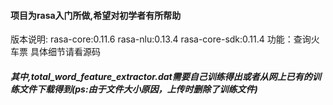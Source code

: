 #### 项目为rasa入门所做,希望对初学者有所帮助
版本说明:
    rasa-core:0.11.6
    rasa-nlu:0.13.4
    rasa-core-sdk:0.11.4
功能：查询火车票
具体细节请看源码
##### 其中,total_word_feature_extractor.dat需要自己训练得出或者从网上已有的训练文件下载得到(ps:由于文件大小原因，上传时删除了训练文件)

